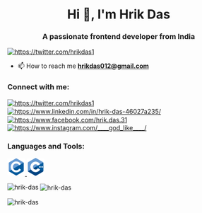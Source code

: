 <h1 align="center">Hi 👋, I'm Hrik Das</h1>
<h3 align="center">A passionate frontend developer from India</h3>

<p align="left"> <a href="https://twitter.com/https://twitter.com/hrikdas1" target="blank"><img src="https://img.shields.io/twitter/follow/https://twitter.com/hrikdas1?logo=twitter&style=for-the-badge" alt="https://twitter.com/hrikdas1" /></a> </p>

- 📫 How to reach me **hrikdas012@gmail.com**

<h3 align="left">Connect with me:</h3>
<p align="left">
<a href="https://twitter.com/https://twitter.com/hrikdas1" target="blank"><img align="center" src="https://raw.githubusercontent.com/rahuldkjain/github-profile-readme-generator/master/src/images/icons/Social/twitter.svg" alt="https://twitter.com/hrikdas1" height="30" width="40" /></a>
<a href="https://linkedin.com/in/https://www.linkedin.com/in/hrik-das-46027a235/" target="blank"><img align="center" src="https://raw.githubusercontent.com/rahuldkjain/github-profile-readme-generator/master/src/images/icons/Social/linked-in-alt.svg" alt="https://www.linkedin.com/in/hrik-das-46027a235/" height="30" width="40" /></a>
<a href="https://fb.com/https://www.facebook.com/hrik.das.31" target="blank"><img align="center" src="https://raw.githubusercontent.com/rahuldkjain/github-profile-readme-generator/master/src/images/icons/Social/facebook.svg" alt="https://www.facebook.com/hrik.das.31" height="30" width="40" /></a>
<a href="https://instagram.com/https://www.instagram.com/____god_like____/" target="blank"><img align="center" src="https://raw.githubusercontent.com/rahuldkjain/github-profile-readme-generator/master/src/images/icons/Social/instagram.svg" alt="https://www.instagram.com/____god_like____/" height="30" width="40" /></a>
</p>

<h3 align="left">Languages and Tools:</h3>
<p align="left"> <a href="https://www.cprogramming.com/" target="_blank" rel="noreferrer"> <img src="https://raw.githubusercontent.com/devicons/devicon/master/icons/c/c-original.svg" alt="c" width="40" height="40"/> </a> <a href="https://www.w3schools.com/cpp/" target="_blank" rel="noreferrer"> <img src="https://raw.githubusercontent.com/devicons/devicon/master/icons/cplusplus/cplusplus-original.svg" alt="cplusplus" width="40" height="40"/> </a> </p>

<p><img align="left" src="https://github-readme-stats.vercel.app/api/top-langs?username=hrik-das&show_icons=true&locale=en&layout=compact" alt="hrik-das" /></p>

<p>&nbsp;<img align="center" src="https://github-readme-stats.vercel.app/api?username=hrik-das&show_icons=true&locale=en" alt="hrik-das" /></p>

<p><img align="center" src="https://github-readme-streak-stats.herokuapp.com/?user=hrik-das&" alt="hrik-das" /></p>
